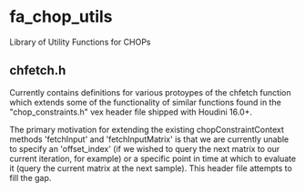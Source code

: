 # fa_chop_utils
Library of Utility Functions for CHOPs

## chfetch.h
Currently contains definitions for various protoypes of the chfetch function which extends some of the functionality of similar functions found in the "chop_constraints.h" vex header file shipped with Houdini 16.0+.

The primary motivation for extending the existing chopConstraintContext methods 'fetchInput' and 'fetchInputMatrix' is that we are currently unable to specify an 'offset_index' (if we wished to query the next matrix to our current iteration, for example) or a specific point in time at which to evaluate it (query the current matrix at the next sample). This header file attempts to fill the gap.

